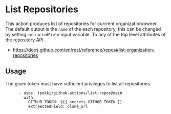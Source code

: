 # List Repositories

This action produces list of repositories for currrent organization/owner. The default output is the `name` of the each repository, this can be changed by setting `extractedField` input variable. To any of the top level attributes of the repository API.

- https://docs.github.com/en/rest/reference/repos#list-organization-repositories

## Usage
The given token must have sufficient privileges to list all repositories.

```
      - uses: tpokki/github-actions/list-repos@main
        with:
          GITHUB_TOKEN: ${{ secrets.GITHUB_TOKEN }}
          extraectedField: clone_url
```